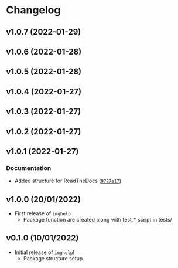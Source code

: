 # Changelog

<!--next-version-placeholder-->

## v1.0.7 (2022-01-29)


## v1.0.6 (2022-01-28)


## v1.0.5 (2022-01-28)


## v1.0.4 (2022-01-27)


## v1.0.3 (2022-01-27)


## v1.0.2 (2022-01-27)


## v1.0.1 (2022-01-27)
### Documentation
* Added structure for ReadTheDocs ([`9727e17`](https://github.com/UBC-MDS/imghelp/commit/9727e17f6d1ee0f05ced6320b48e42cd70a2f799))

## v1.0.0 (20/01/2022)

- First release of `imghelp`
  - Package function are created along with test_* script in tests/

## v0.1.0 (10/01/2022)

- Initial release of `imghelp`!
  - Package structure setup


